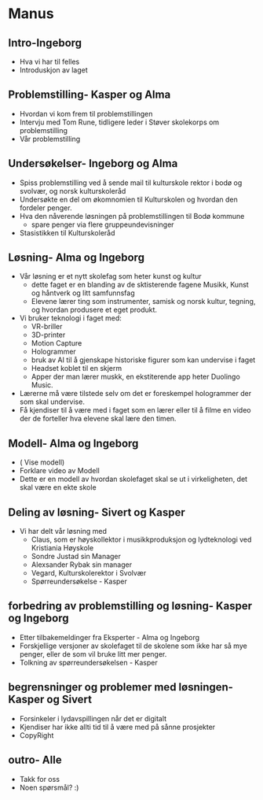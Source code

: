 # Manus 
## Intro-Ingeborg
* Hva vi har til felles
* Introduskjon av laget 
## Problemstilling- Kasper og Alma
* Hvordan vi kom frem til problemstillingen
* Intervju med Tom Rune, tidligere leder i Støver skolekorps om problemstilling
* Vår problemstilling 
## Undersøkelser- Ingeborg og Alma
*  Spiss problemstilling ved å sende mail til kulturskole rektor i bodø og svolvær, og norsk kulturskoleråd
* Undersøkte en del om økomnomien til Kulturskolen og hvordan den fordeler penger. 
* Hva den nåverende løsningen på problemstillingen til Bodø kommune
    * spare penger via flere gruppeundevisninger
* Stasistikken til Kulturskoleråd
## Løsning- Alma og Ingeborg
* Vår løsning er et nytt skolefag som heter kunst og kultur
    * dette faget er en blanding av de sktisterende fagene Musikk, Kunst og håntverk og litt samfunnsfag
    * Elevene lærer ting som instrumenter, samisk og norsk kultur, tegning, og hvordan produsere et eget produkt. 
* Vi bruker teknologi i faget med: 
    * VR-briller
    * 3D-printer
    * Motion Capture
    * Hologrammer 
    * bruk av AI til å gjenskape historiske figurer som kan undervise i faget
    * Headset koblet til en skjerm
    * Apper der man lærer muskk, en ekstiterende app heter Duolingo Music. 
* Lærerne må være tilstede selv om det er foreskempel hologrammer der som skal undervise. 
* Få kjendiser til å være med i faget som en lærer eller til å filme en video der de forteller hva elevene skal lære den timen.
## Modell- Alma og Ingeborg
* ( Vise modell)
* Forklare video av Modell
* Dette er en modell av hvordan skolefaget skal se ut i virkeligheten, det skal være en ekte skole
## Deling av løsning- Sivert og Kasper
* Vi har delt vår løsning med
    * Claus, som er høyskollektor i musikkproduksjon og lydteknologi ved Kristiania Høyskole
    * Sondre Justad sin Manager
    * Alexsander Rybak sin manager 
    * Vegard, Kulturskolerektor i Svolvær
    * Spørreundersøkelse - Kasper
## forbedring av problemstilling og løsning- Kasper og Ingeborg
* Etter tilbakemeldinger fra Eksperter - Alma og Ingeborg
* Forskjellige versjoner av skolefaget til de skolene som ikke har så mye penger, eller de som vil bruke litt mer penger. 
* Tolkning av spørreundersøkelsen - Kasper
## begrensninger og problemer med løsningen- Kasper og Sivert
* Forsinkeler i lydavspillingen når det er digitalt
* Kjendiser har ikke allti tid til å være med på sånne prosjekter
* CopyRight
## outro- Alle
* Takk for oss
* Noen spørsmål? :)
